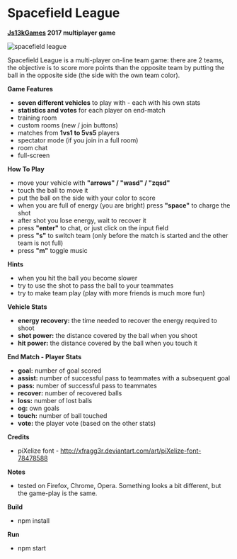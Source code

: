 # Spacefield League
**[Js13kGames](http://js13kgames.com/) 2017 multiplayer game**

![spacefield league](https://raw.githubusercontent.com/salvan13/spacefield-league/master/screenshot/400x250.png)

Spacefield League is a multi-player on-line team game: there are 2 teams, the objective is to score more points than the opposite team by putting the ball in the opposite side (the side with the own team color).

**Game Features**
- **seven different vehicles** to play with - each with his own stats
- **statistics and votes** for each player on end-match
- training room
- custom rooms (new / join buttons)
- matches from **1vs1 to 5vs5** players
- spectator mode (if you join in a full room)
- room chat
- full-screen

**How To Play**
- move your vehicle with **"arrows" / "wasd" / "zqsd"**
- touch the ball to move it
- put the ball on the side with your color to score
- when you are full of energy (you are bright) press **"space"** to charge the shot
- after shot you lose energy, wait to recover it
- press **"enter"** to chat, or just click on the input field
- press **"s"** to switch team (only before the match is started and the other team is not full)
- press **"m"** toggle music

**Hints**
- when you hit the ball you become slower
- try to use the shot to pass the ball to your teammates
- try to make team play (play with more friends is much more fun)

**Vehicle Stats**
- **energy recovery:** the time needed to recover the energy required to shoot
- **shot power:** the distance covered by the ball when you shoot
- **hit power:** the distance covered by the ball when you touch it

**End Match - Player Stats**
- **goal:** number of goal scored
- **assist:** number of successful pass to teammates with a subsequent goal
- **pass:** number of successful pass to teammates
- **recover:** number of recovered balls
- **loss:** number of lost balls
- **og:** own goals
- **touch:** number of ball touched
- **vote:** the player vote (based on the other stats)

**Credits**
- piXelize font - http://xfragg3r.deviantart.com/art/piXelize-font-78478588

**Notes**
- tested on Firefox, Chrome, Opera. Something looks a bit different, but the game-play is the same.

**Build**
- npm install

**Run**
- npm start
